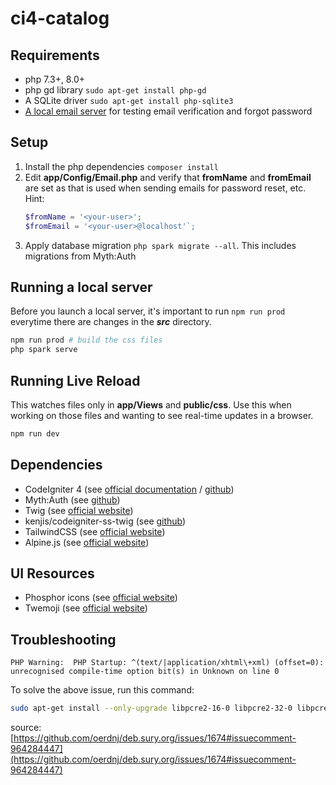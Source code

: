 # ci4-catalog

## Requirements
- php 7.3+, 8.0+
- php gd library `sudo apt-get install php-gd`
- A SQLite driver `sudo apt-get install php-sqlite3`
- [A local email server](https://gist.github.com/raelgc/6031274) for testing email verification and forgot password

## Setup
1. Install the php dependencies `composer install`
2. Edit **app/Config/Email.php** and verify that **fromName** and **fromEmail** are set as that is used when sending emails for password reset, etc. Hint:
    ```php
    $fromName = '<your-user>';
    $fromEmail = '<your-user>@localhost'`;
    ```
3. Apply database migration `php spark migrate --all`. This includes migrations from Myth:Auth

## Running a local server
Before you launch a local server, it's important to run `npm run prod` everytime there are changes in the ***src*** directory.
```bash
npm run prod # build the css files
php spark serve
```

## Running Live Reload
This watches files only in **app/Views** and **public/css**. Use this when working on those files and wanting to see real-time updates in a browser.
```bash
npm run dev
```

## Dependencies
- CodeIgniter 4 (see [official documentation](https://codeigniter.com/user_guide/intro/index.html) / [github](https://github.com/codeigniter4/CodeIgniter4))
- Myth:Auth (see [github](https://github.com/lonnieezell/myth-auth))
- Twig (see [official website](https://twig.symfony.com/))
- kenjis/codeigniter-ss-twig (see [github](https://github.com/kenjis/codeigniter-ss-twig))
- TailwindCSS (see [official website](https://tailwindcss.com/))
- Alpine.js (see [official website](https://alpinejs.dev/))

## UI Resources
- Phosphor icons (see [official website](https://phosphoricons.com/))
- Twemoji (see [official website](https://twemoji.twitter.com/))

## Troubleshooting
```
PHP Warning:  PHP Startup: ^(text/|application/xhtml\+xml) (offset=0): unrecognised compile-time option bit(s) in Unknown on line 0
```
To solve the above issue, run this command:
```bash
sudo apt-get install --only-upgrade libpcre2-16-0 libpcre2-32-0 libpcre2-8-0 libpcre2-dev libpcre2-posix2

```
source:
[https://github.com/oerdnj/deb.sury.org/issues/1674#issuecomment-964284447](https://github.com/oerdnj/deb.sury.org/issues/1674#issuecomment-964284447)